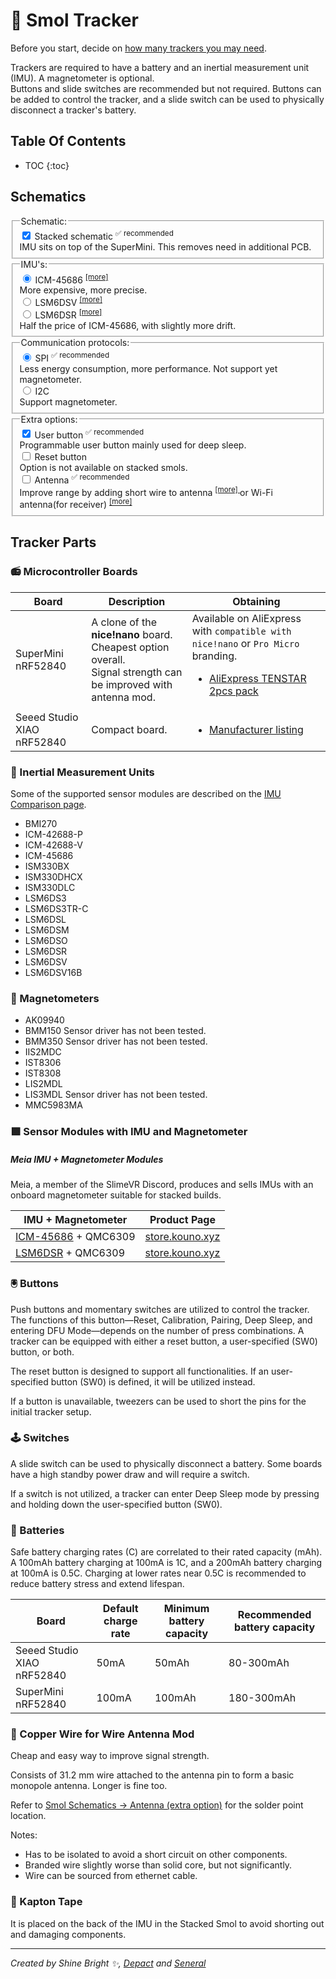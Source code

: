 <link rel="stylesheet" href="../assets/css/smol-slimes.css">

# 🏃 Smol Tracker

Before you start, decide on [how many trackers you may need](../../slimevr101.md#how-many-trackers-do-you-need).

Trackers are required to have a battery and an inertial measurement unit (IMU). A magnetometer is optional.\
Buttons and slide switches are recommended but not required. Buttons can be added to control the tracker, and a slide switch can be used to physically disconnect a tracker's battery.

## Table Of Contents

- TOC
  {:toc}

## Schematics

<form id="schematicForm">
  <fieldset class="form-field-group">
    <legend>Schematic:</legend>
    <label class="form-field-input-container">
      <div class="form-field-input">
        <input type="checkbox" name="isStacked" checked="checked" />
        Stacked schematic
        <sup>✅ recommended</sup>
      </div>
      <span class="form-field-description">
        IMU sits on top of the SuperMini. This removes need in additional PCB.
      </span>
    </label>
  </fieldset>
  <fieldset class="form-field-group">
    <legend>IMU's:</legend>
    <label class="form-field-input-container">
      <div class="form-field-input">
        <input type="radio" name="IMU" value="ICM-45686" checked="checked" />
        ICM-45686
        <sup>
          <a href="../../diy/imu-comparison.md#icm-45686" target="_blank"> [more] </a>
        </sup>
      </div>
      <span class="form-field-description">
        More expensive, more precise.
      </span>
    </label>
    <label class="form-field-input-container">
      <div class="form-field-input">
        <input type="radio" name="IMU" value="LSM6DSV" /> LSM6DSV
        <sup>
          <a href="../../diy/imu-comparison.md#lsm6dsv" target="_blank"> [more] </a>
        </sup>
      </div>
    </label>
    <label class="form-field-input-container">
      <div class="form-field-input">
        <input type="radio" name="IMU" value="LSM6DSR" /> LSM6DSR
        <sup>
          <a href="../../diy/imu-comparison.md#lsm6dsr" target="_blank">[more]</a>
        </sup>
      </div>
      <span class="form-field-description">
        Half the price of ICM-45686, with slightly more drift.
      </span>
    </label>
  </fieldset>
  <fieldset class="form-field-group">
    <legend>Communication protocols:</legend>
    <label class="form-field-input-container">
      <div class="form-field-input">
        <input type="radio" name="Protocol" value="SPI" checked="checked" />
        SPI
        <sup>✅ recommended</sup>
      </div>
      <span class="form-field-description">
        Less energy consumption, more performance. Not support yet magnetometer.
      </span>
    </label>
    <label class="form-field-input-container">
      <div class="form-field-input">
        <input type="radio" name="Protocol" value="I2C" /> I2C
      </div>
      <span class="form-field-description">
        Support magnetometer.
      </span>
    </label>
  </fieldset>
  <fieldset class="form-field-group">
    <legend>Extra options:</legend>
    <label class="form-field-input-container">
      <div class="form-field-input">
        <input type="checkbox" name="HasUserButton" checked="checked" />
        User button
        <sup>✅ recommended</sup>
      </div>
      <span class="form-field-description">
        Programmable user button mainly used for deep sleep.
      </span>
    </label>
    <label class="form-field-input-container">
      <div class="form-field-input">
        <input type="checkbox" name="hasResetButton" />
        Reset button
      </div>
      <span class="form-field-description">
        Option is not available on stacked smols.
      </span>
    </label>
    <label class="form-field-input-container">
      <div class="form-field-input">
        <input type="checkbox" name="hasAntenna" />
        Antenna
        <sup>✅ recommended</sup>
      </div>
      <span class="form-field-description">
        Improve range by adding short wire to antenna
        <sup>
          <a
            href="./smol-receiver.html#option-2-wire-antenna-mod"
            target="_blank"
          >
            [more]
          </a>
        </sup>
        or Wi-Fi antenna(for receiver)
        <sup>
          <a
            href="./smol-receiver.html#option-3-wi-fi-antenna-mod"
            target="_blank"
          >
            [more]
          </a>
        </sup>
      </span>
    </label>
  </fieldset>
</form>

<div
  id="schema-canvas"
  class="chip"
></div>

## Tracker Parts

### 📻 Microcontroller Boards

<div class="table-wrapper">
  <table>
    <thead>
      <tr>
        <th>Board</th>
        <th>Description</th>
        <th>Obtaining</th>
      </tr>
    </thead>
    <tbody>
      <tr>
        <td>
          <span id="SuperMini"> SuperMini nRF52840 </span>
        </td>
        <td>
          A clone of the <strong>nice!nano</strong> board. Cheapest option
          overall. <br />
          Signal strength can be improved with antenna mod.
        </td>
        <td>
          Available on AliExpress with
          <code>compatible with nice!nano</code> or
          <code>Pro Micro</code> branding.
          <ul>
            <li>
              <a href="https://pl.aliexpress.com/item/1005007738886550.html">
                AliExpress TENSTAR 2pcs pack
              </a>
            </li>
          </ul>
        </td>
      </tr>
      <tr>
        <td>
          <span id="XIAO"> Seeed Studio XIAO nRF52840 </span>
        </td>
        <td>Compact board.</td>
        <td>
          <ul>
            <li>
              <a href="https://www.seeedstudio.com/Seeed-XIAO-BLE-nRF52840-p-5201.html">
                Manufacturer listing
              </a>
            </li>
          </ul>
        </td>
      </tr>
    </tbody>
  </table>
</div>

### 🧭 Inertial Measurement Units

Some of the supported sensor modules are described on the [IMU Comparison page](../../diy/imu-comparison.md).

- BMI270
- ICM-42688-P
- ICM-42688-V
- ICM-45686
- ISM330BX
- ISM330DHCX
- ISM330DLC
- LSM6DS3
- LSM6DS3TR-C
- LSM6DSL
- LSM6DSM
- LSM6DSO
- LSM6DSR
- LSM6DSV
- LSM6DSV16B

### 🧲 Magnetometers

- AK09940
- <div class="tooltip-text-container">BMM150
   <span class="tooltip-text">Sensor driver has not been tested.</span>
  </div>
- <div class="tooltip-text-container">BMM350
   <span class="tooltip-text">Sensor driver has not been tested.</span>
  </div>
- IIS2MDC
- IST8306
- IST8308
- LIS2MDL
- <div class="tooltip-text-container">LIS3MDL
   <span class="tooltip-text">Sensor driver has not been tested.</span>
  </div>
- MMC5983MA

### 🟩 Sensor Modules with IMU and Magnetometer

##### Meia IMU + Magnetometer Modules

Meia, a member of the SlimeVR Discord, produces and sells IMUs with an onboard magnetometer suitable for stacked builds.

<div class="table-wrapper">
    <table>
        <thead>
            <tr>
                <th>IMU + Magnetometer</th>
                <th>Product Page</th>
            </tr>
        </thead>
        <tbody>
            <tr>
                <td>
                    <a href="../../diy/imu-comparison.md#icm-45686">ICM-45686</a> +
                    QMC6309
                </td>
                <td>
                    <a href="https://store.kouno.xyz/products/icm-45686-qmc6309-module">
                        store.kouno.xyz
                    </a>
                </td>
            </tr>
            <tr>
                <td><a href="../../diy/imu-comparison.md#lsm6dsr">LSM6DSR</a> + QMC6309</td>
                <td>
                    <a href="https://store.kouno.xyz/products/lsm6dsr-qmc6309-module">
                        store.kouno.xyz
                    </a>
                </td>
            </tr>
        </tbody>
    </table>
</div>

### 🖲️ Buttons

Push buttons and momentary switches are utilized to control the tracker. The functions of this button—Reset, Calibration, Pairing, Deep Sleep, and entering DFU Mode—depends on the number of press combinations. A tracker can be equipped with either a reset button, a user-specified (SW0) button, or both.

The reset button is designed to support all functionalities. If an user-specified button (SW0) is defined, it will be utilized instead.

If a button is unavailable, tweezers can be used to short the pins for the initial tracker setup.

### 🕹️ Switches

A slide switch can be used to physically disconnect a battery. Some boards have a high standby power draw and will require a switch.

If a switch is not utilized, a tracker can enter Deep Sleep mode by pressing and holding down the user-specified button (SW0).

### 🔋 Batteries

Safe battery charging rates (C) are correlated to their rated capacity (mAh). A 100mAh battery charging at 100mA is 1C, and a 200mAh battery charging at 100mA is 0.5C. Charging at lower rates near 0.5C is recommended to reduce battery stress and extend lifespan.

| Board                      | Default charge rate | Minimum battery capacity | Recommended battery capacity |
| -------------------------- | ------------------- | ------------------------ | ---------------------------- |
| Seeed Studio XIAO nRF52840 | 50mA                | 50mAh                    | 80-300mAh                    |
| SuperMini nRF52840         | 100mA               | 100mAh                   | 180-300mAh                   |

### 📶 Copper Wire for Wire Antenna Mod

Cheap and easy way to improve signal strength.

Consists of 31.2 mm wire attached to the antenna pin to form a basic monopole antenna. Longer is fine too.

Refer to <a href="#schematics">Smol Schematics -> Antenna (extra option)</a> for the solder point location.

Notes:
- Has to be isolated to avoid a short circuit on other components.
- Branded wire slightly worse than solid core, but not significantly.
- Wire can be sourced from ethernet cable.

### 📏 Kapton Tape

It is placed on the back of the IMU in the Stacked Smol to avoid shorting out and damaging components.

<hr/>

*Created by Shine Bright ✨, [Depact](https://github.com/Depact) and [Seneral](https://github.com/Seneral)*

<link rel="stylesheet" href="../assets/css/smol-slimes.css" />
<link rel="stylesheet" href="../assets/css/smol-tracker-schematics.css" />
<script src="../assets/js/smol-tracker-schematics.js"></script>
